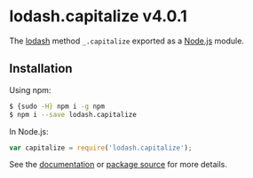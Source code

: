 # lodash.capitalize v4.0.1

The [lodash](https://lodash.com/) method `_.capitalize` exported as a [Node.js](https://nodejs.org/) module.

## Installation

Using npm:
```bash
$ {sudo -H} npm i -g npm
$ npm i --save lodash.capitalize
```

In Node.js:
```js
var capitalize = require('lodash.capitalize');
```

See the [documentation](https://lodash.com/docs#capitalize) or [package source](https://github.com/lodash/lodash/blob/4.0.1-npm-packages/lodash.capitalize) for more details.
